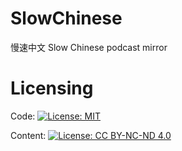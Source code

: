 # SlowChinese
慢速中文 Slow Chinese podcast mirror

# Licensing 
Code: [![License: MIT](https://img.shields.io/badge/License-MIT-yellow.svg)](https://opensource.org/licenses/MIT)

Content: [![License: CC BY-NC-ND 4.0](https://img.shields.io/badge/License-CC%20BY--NC--ND%204.0-lightgrey.svg)](https://creativecommons.org/licenses/by-nc-nd/4.0/)
